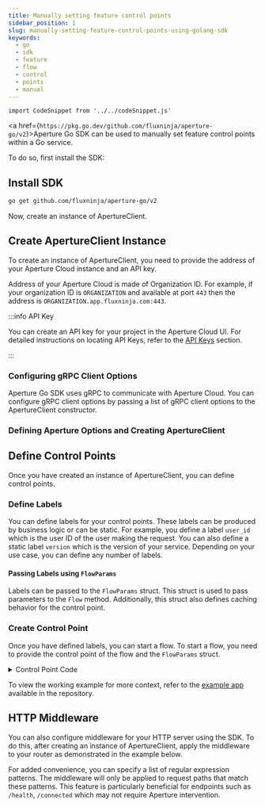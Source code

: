 ```yaml
---
title: Manually setting feature control points
sidebar_position: 1
slug: manually-setting-feature-control-points-using-golang-sdk
keywords:
  - go
  - sdk
  - feature
  - flow
  - control
  - points
  - manual
---
```


```mdx-code-block
import CodeSnippet from '../../codeSnippet.js'
```

<a href={`https://pkg.go.dev/github.com/fluxninja/aperture-go/v2`}>Aperture Go
SDK</a> can be used to manually set feature control points within a Go service.

To do so, first install the SDK:

## Install SDK

```bash
go get github.com/fluxninja/aperture-go/v2
```

Now, create an instance of ApertureClient.

## Create ApertureClient Instance

To create an instance of ApertureClient, you need to provide the address of your
Aperture Cloud instance and an API key.

Address of your Aperture Cloud is made of Organization ID. For example, if your
organization ID is `ORGANIZATION` and available at port `443` then the address
is `ORGANIZATION.app.fluxninja.com:443`.

:::info API Key

You can create an API key for your project in the Aperture Cloud UI. For
detailed instructions on locating API Keys, refer to the [API Keys][api-keys]
section.

:::

### Configuring gRPC Client Options

Aperture Go SDK uses gRPC to communicate with Aperture Cloud. You can configure
gRPC client options by passing a list of gRPC client options to the
ApertureClient constructor.

<CodeSnippet lang="go" snippetName="grpcOptions" />

### Defining Aperture Options and Creating ApertureClient

<CodeSnippet lang="go" snippetName="clientConstructor" />

## Define Control Points

Once you have created an instance of ApertureClient, you can define control
points.

### Define Labels

You can define labels for your control points. These labels can be produced by
business logic or can be static. For example, you define a label `user_id` which
is the user ID of the user making the request. You can also define a static
label `version` which is the version of your service. Depending on your use
case, you can define any number of labels.

<CodeSnippet
    lang="go"
    snippetName="defineLabels"
 />

#### Passing Labels using `FlowParams`

Labels can be passed to the `FlowParams` struct. This struct is used to pass
parameters to the `Flow` method. Additionally, this struct also defines caching
behavior for the control point.

<CodeSnippet
    lang="go"
    snippetName="defineFlowParams"
 />

### Create Control Point

Once you have defined labels, you can start a flow. To start a flow, you need to
provide the control point of the flow and the `FlowParams` struct.

<CodeSnippet
    lang="go"
    snippetName="startFlow"
 />

<details><summary>Control Point Code</summary>
<p>

<CodeSnippet
    lang="go"
    snippetName="manualFlowNoCaching"
 />

</p>
</details>

To view the working example for more context, refer to the [example
app][example] available in the repository.

## HTTP Middleware

You can also configure middleware for your HTTP server using the SDK. To do
this, after creating an instance of ApertureClient, apply the middleware to your
router as demonstrated in the example below.

For added convenience, you can specify a list of regular expression patterns.
The middleware will only be applied to request paths that match these patterns.
This feature is particularly beneficial for endpoints such as `/health`,
`/connected` which may not require Aperture intervention.

<CodeSnippet
    lang="go"
    snippetName="middleware"
 />

<!-- TODO: Fix Link -->

[example]: https://github.com/fluxninja/aperture-go/tree/main/examples
[api-keys]: /reference/cloud-ui/api-keys.md
